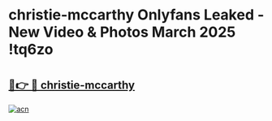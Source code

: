 # christie-mccarthy Onlyfans Leaked - New Video & Photos March 2025 !tq6zo

# <h2><a href="https://n70v0t.iuczelnia.edu.pl?title=christie-mccarthy&ref=tq6zo">🔗👉 🔴 christie-mccarthy</a></h2>

[![acn](https://github.com/user-attachments/assets/0f9c940e-d8b0-45ae-aac7-cd30a18b3e1c)](https://n70v0t.iuczelnia.edu.pl?title=christie-mccarthy&ref=tq6zo)


